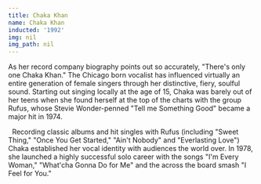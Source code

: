 ```yaml
---
title: Chaka Khan
name: Chaka Khan
inducted: '1992'
img: nil
img_path: nil
---
```


As her record company biography points out so accurately, "There's only one Chaka Khan." The Chicago born vocalist has influenced virtually an entire generation of female singers through her distinctive, fiery, soulful sound. Starting out singing locally at the age of 15, Chaka was barely out of her teens when she found herself at the top of the charts with the group Rufus, whose Stevie Wonder-penned "Tell me Something Good" became a major hit in 1974.

  Recording classic albums and hit singles with Rufus (including "Sweet Thing," "Once You Get Started," "Ain't Nobody" and "Everlasting Love") Chaka established her vocal identity with audiences the world over. In 1978, she launched a highly successful solo career with the songs "I'm Every Woman," "What'cha Gonna Do for Me" and the across the board smash "I Feel for You."
